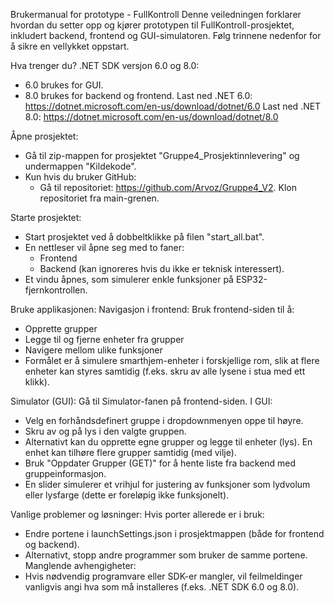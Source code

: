 Brukermanual for prototype - FullKontroll
Denne veiledningen forklarer hvordan du setter opp og kjører prototypen til FullKontroll-prosjektet, inkludert backend, frontend og GUI-simulatoren. Følg trinnene nedenfor for å sikre en vellykket oppstart.


Hva trenger du?
.NET SDK versjon 6.0 og 8.0:
- 6.0 brukes for GUI.
- 8.0 brukes for backend og frontend.
Last ned .NET 6.0: https://dotnet.microsoft.com/en-us/download/dotnet/6.0
Last ned .NET 8.0: https://dotnet.microsoft.com/en-us/download/dotnet/8.0


Åpne prosjektet:
- Gå til zip-mappen for prosjektet "Gruppe4_Prosjektinnlevering" og undermappen "Kildekode".
- Kun hvis du bruker GitHub: 
    - Gå til repositoriet: https://github.com/Arvoz/Gruppe4_V2. Klon repositoriet fra main-grenen.


Starte prosjektet:
- Start prosjektet ved å dobbeltklikke på filen "start_all.bat".
- En nettleser vil åpne seg med to faner:
    - Frontend
    - Backend (kan ignoreres hvis du ikke er teknisk interessert).
- Et vindu åpnes, som simulerer enkle funksjoner på ESP32-fjernkontrollen.


Bruke applikasjonen:
Navigasjon i frontend:
Bruk frontend-siden til å:
- Opprette grupper
- Legge til og fjerne enheter fra grupper
- Navigere mellom ulike funksjoner
- Formålet er å simulere smarthjem-enheter i forskjellige rom, slik at flere enheter kan styres samtidig (f.eks. skru av alle lysene i stua med ett klikk).

Simulator (GUI):
Gå til Simulator-fanen på frontend-siden.
I GUI:
- Velg en forhåndsdefinert gruppe i dropdownmenyen oppe til høyre.
- Skru av og på lys i den valgte gruppen.
- Alternativt kan du opprette egne grupper og legge til enheter (lys). En enhet kan tilhøre flere grupper samtidig (med vilje).
- Bruk "Oppdater Grupper (GET)" for å hente liste fra backend med gruppeinformasjon.
- En slider simulerer et vrihjul for justering av funksjoner som lydvolum eller lysfarge (dette er foreløpig ikke funksjonelt).


Vanlige problemer og løsninger:
Hvis porter allerede er i bruk:
- Endre portene i launchSettings.json i prosjektmappen (både for frontend og backend).
- Alternativt, stopp andre programmer som bruker de samme portene.
Manglende avhengigheter:
- Hvis nødvendig programvare eller SDK-er mangler, vil feilmeldinger vanligvis angi hva som må installeres (f.eks. .NET SDK 6.0 og 8.0).
